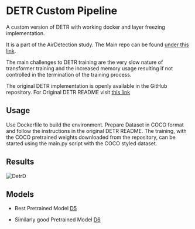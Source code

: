 
# DETR Custom Pipeline

A custom version of DETR with working docker and layer freezing implementation. 

It is a part of the AirDetection study. The Main repo can be found [under this link](https://github.com/theATM/AirDetection).

The main challenges
to DETR training are the very slow nature of transformer training and the increased memory usage
resulting if not controlled in the termination of the training process.

The original DETR implementation is openly available in the GitHub repository. For Original DETR README visit [this link](README_ORIGINAL.md)

## Usage

Use Dockerfile to build the environment. Prepare Dataset in COCO format and follow the instructions in the original DETR README. The training, with the COCO pretrained weights downloaded from the repository, can be started using the main.py script with the COCO styled dataset.

## Results

![DetrD](https://github.com/user-attachments/assets/3b5f53de-a4f9-438b-974d-512d9ff048fd)



## Models

* Best Pretrained Model [D5](https://drive.google.com/file/d/1G84ybh_JvDLgcF-1OWM2ge63e3fCoESb/view?usp=sharing) 

* Similarly good Pretrained Model [D6](https://drive.google.com/file/d/17XW5SPGvE9HOQHyVpQjchYuD8PlTpXOF/view?usp=sharing)

